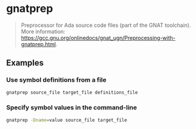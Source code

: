 # gnatprep

> Preprocessor for Ada source code files (part of the GNAT toolchain). More information: <https://gcc.gnu.org/onlinedocs/gnat_ugn/Preprocessing-with-gnatprep.html>.

## Examples

### Use symbol definitions from a file

```bash
gnatprep source_file target_file definitions_file
```

### Specify symbol values in the command-line

```bash
gnatprep -Dname=value source_file target_file
```

